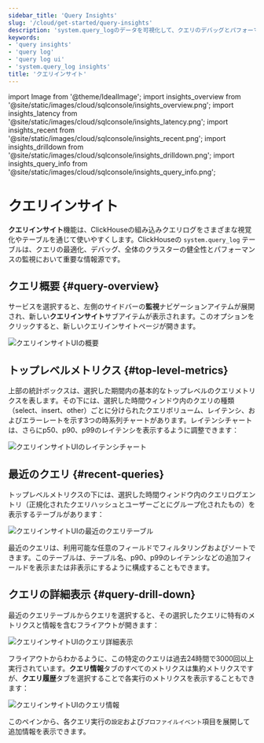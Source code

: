 ```yaml
---
sidebar_title: 'Query Insights'
slug: '/cloud/get-started/query-insights'
description: 'system.query_logのデータを可視化して、クエリのデバッグとパフォーマンスの最適化を簡素化'
keywords:
- 'query insights'
- 'query log'
- 'query log ui'
- 'system.query_log insights'
title: 'クエリインサイト'
---
```


import Image from '@theme/IdealImage';
import insights_overview from '@site/static/images/cloud/sqlconsole/insights_overview.png';
import insights_latency from '@site/static/images/cloud/sqlconsole/insights_latency.png';
import insights_recent from '@site/static/images/cloud/sqlconsole/insights_recent.png';
import insights_drilldown from '@site/static/images/cloud/sqlconsole/insights_drilldown.png';
import insights_query_info from '@site/static/images/cloud/sqlconsole/insights_query_info.png';


# クエリインサイト

**クエリインサイト**機能は、ClickHouseの組み込みクエリログをさまざまな視覚化やテーブルを通じて使いやすくします。ClickHouseの `system.query_log` テーブルは、クエリの最適化、デバッグ、全体のクラスターの健全性とパフォーマンスの監視において重要な情報源です。

## クエリ概要 {#query-overview}

サービスを選択すると、左側のサイドバーの**監視**ナビゲーションアイテムが展開され、新しい**クエリインサイト**サブアイテムが表示されます。このオプションをクリックすると、新しいクエリインサイトページが開きます。

<Image img={insights_overview} size="md" alt="クエリインサイトUIの概要" border/>

## トップレベルメトリクス {#top-level-metrics}

上部の統計ボックスは、選択した期間内の基本的なトップレベルのクエリメトリクスを表します。その下には、選択した時間ウィンドウ内のクエリの種類（select、insert、other）ごとに分けられたクエリボリューム、レイテンシ、およびエラーレートを示す3つの時系列チャートがあります。レイテンシチャートは、さらにp50、p90、p99のレイテンシを表示するように調整できます：

<Image img={insights_latency} size="md" alt="クエリインサイトUIのレイテンシチャート" border/>

## 最近のクエリ {#recent-queries}

トップレベルメトリクスの下には、選択した時間ウィンドウ内のクエリログエントリ（正規化されたクエリハッシュとユーザーごとにグループ化されたもの）を表示するテーブルがあります：

<Image img={insights_recent} size="md" alt="クエリインサイトUIの最近のクエリテーブル" border/>

最近のクエリは、利用可能な任意のフィールドでフィルタリングおよびソートできます。このテーブルは、テーブル名、p90、p99のレイテンシなどの追加フィールドを表示または非表示にするように構成することもできます。

## クエリの詳細表示 {#query-drill-down}

最近のクエリテーブルからクエリを選択すると、その選択したクエリに特有のメトリクスと情報を含むフライアウトが開きます：

<Image img={insights_drilldown} size="md" alt="クエリインサイトUIのクエリ詳細表示" border/>

フライアウトからわかるように、この特定のクエリは過去24時間で3000回以上実行されています。**クエリ情報**タブのすべてのメトリクスは集約メトリクスですが、**クエリ履歴**タブを選択することで各実行のメトリクスを表示することもできます：

<Image img={insights_query_info} size="sm" alt="クエリインサイトUIのクエリ情報" border/>

<br />

このペインから、各クエリ実行の`設定`および`プロファイルイベント`項目を展開して追加情報を表示できます。
